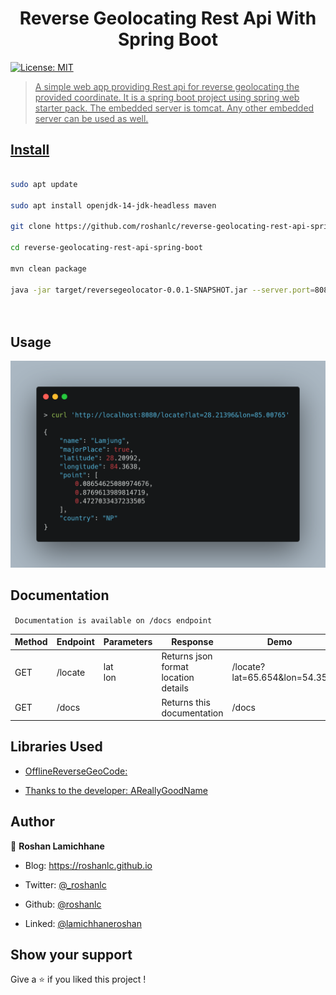 
<h1  align="center">Reverse Geolocating Rest Api With Spring Boot</h1>  
  
    
  
    
  
<p>  
  
    
  
    
  
<a  href="#"  target="_blank">  
  
    
  
    
  
<img  alt="License: MIT"  src="https://img.shields.io/badge/License-MIT-yellow.svg"  />  
  
   
  
    
  
    
  
</p>  
  
    
  
    
    
    
  
    
  
    
  
> A simple web app providing Rest api for reverse geolocating the provided coordinate.  It is a spring boot project using spring web starter pack. The embedded server is tomcat. Any other embedded server can be used as well.
  
    
    
     
   
    
    
## Install  
  
    
```sh  
  
sudo apt update  
  
sudo apt install openjdk-14-jdk-headless maven  
  
git clone https://github.com/roshanlc/reverse-geolocating-rest-api-spring-boot.git  
  
cd reverse-geolocating-rest-api-spring-boot  
  
mvn clean package  
  
java -jar target/reversegeolocator-0.0.1-SNAPSHOT.jar --server.port=8080  
  
    
```  
  
    
## Usage  
  
<p>  <img   src="/assets/demo.png"  alt="Usage with curl on bash shell"></p>  
  
  
## Documentation  
` Documentation is available on /docs endpoint`  
  
<table class="tg" >  
<thead>  
  <tr>  
    <th class="tg-0lax">Method</th>
    <th class="tg-0lax">Endpoint</th>
    <th class="tg-0lax">Parameters</th>  
    <th class="tg-0lax">Response</th>  
    <th class="tg-0lax">Demo</th>  
  </tr>  
</thead>  
<tbody>  
  <tr>  
    <td class="tg-0lax">GET</td> 
    <td class="tg-0lax">/locate</td>  
    <td class="tg-0lax">lat<br>lon<br></td>  
    <td class="tg-0lax">Returns json format location details</td>  
    <td class="tg-baqh">/locate?lat=65.654&amp;lon=54.35</td>  
  </tr>  
  <tr> 
     <td class="tg-0lax">GET</td> 
    <td class="tg-0lax">/docs</td>  
    <td class="tg-0lax"></td>  
    <td class="tg-0lax">Returns this documentation</td>  
    <td class="tg-0lax">/docs</td>  
  </tr>  
</tbody>  
</table>  
    
  
## Libraries Used  
  
* [OfflineReverseGeoCode:](https://github.com/AReallyGoodName/OfflineReverseGeocode)  
  
* [Thanks to the developer: AReallyGoodName](https://github.com/AReallyGoodName)  
  
    
  
## Author  
  
    
    
    
👤 **Roshan Lamichhane**  
  
    
    
    
* Blog: https://roshanlc.github.io  
  
    
  
    
  
* Twitter: [@_roshanlc](https://twitter.com/_roshanlc)  
  
    
  
    
  
* Github: [@roshanlc](https://github.com/roshanlc)  
* Linked: [@lamichhaneroshan](https://linkedin.com/lamichhaneroshan)  
  
    
  
    
  
    
  
## Show your support  
  
    
    
    
Give a ⭐️ if you liked this project !
